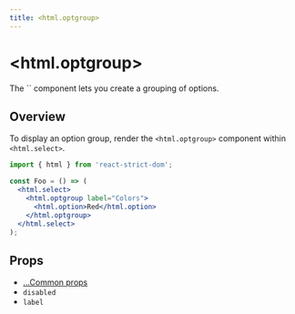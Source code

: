 ```yaml
---
title: <html.optgroup>
---
```


# \<html.optgroup>

<p className="text-xl">The `<html.optgroup>` component lets you create a grouping of options.</p>

## Overview

To display an option group, render the `<html.optgroup>` component within `<html.select>`.

```jsx
import { html } from 'react-strict-dom';

const Foo = () => (
  <html.select>
    <html.optgroup label="Colors">
      <html.option>Red</html.option>
    </html.optgroup>
  </html.select>
);
```

## Props

* [...Common props](/api/html/common/)
* `disabled`
* `label`

